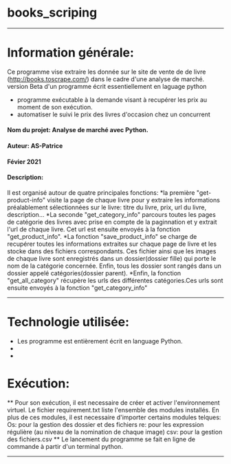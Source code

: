 # books_scriping
***
# Information générale:
Ce programme vise extraire les donnée sur le site de vente de de livre (http://books.toscrape.com/) dans le cadre d'une analyse de marché.
 version Beta d'un programme écrit essentiellement en laguage python
- programme exécutable à la demande visant à recupérer les prix au moment de son exécution.
- automatiser le suivi le prix des livres d'occasion chez un concurrent

#### Nom du projet: Analyse de marché avec Python.

#### Auteur: AS-Patrice
#### Févier 2021
#### Description:
Il est organisé autour de quatre principales fonctions: 
*la première "get-product-info" visite la page de chaque livre pour y extraire les informations préalablement sélectionnées sur le livre: titre du livre, prix, url du livre, description...
*La seconde "get_category_info" parcours toutes les pages de catégorie des livres avec prise en compte de la paginnation et y extrait l'url de chaque livre. Cet url est ensuite envoyés à la fonction "get_product_info".
*La fonction "save_product_info" se charge de recupérer toutes les informations extraites sur chaque page de livre  et les stocke dans des fichiers correspondants.
Ces fichier ainsi que les images de chaque livre sont enregistrés dans un dossier(dossier fille) qui porte le nom de la catégorie concernée. Enfin, tous les dossier sont rangés dans un dossier appelé catégories(dossier parent).
*Enfin, la fonction "get_all_category" récupère les urls des différentes catégories.Ces urls sont ensuite envoyés à la fonction "get_category_info"
***

# Technologie utilisée:

* Les programme est entièrement écrit en language Python.
* 
* 

# Exécution:

** Pour son exécution, il est necessaire de créer et activer l'environnement virtuel. Le fichier requirement.txt liste l'ensemble des modules installés. En plus de ces modules, il est necessaire d'importer certains modules telques:
	Os: pour la gestion des dossier et des fichiers
	re: pour les expression régulière (au niveau de la nomination de chaque image)
	csv: pour la gestion des fichiers.csv
** Le lancement du programme se fait en ligne de commande à partir d'un terminal python.

***
